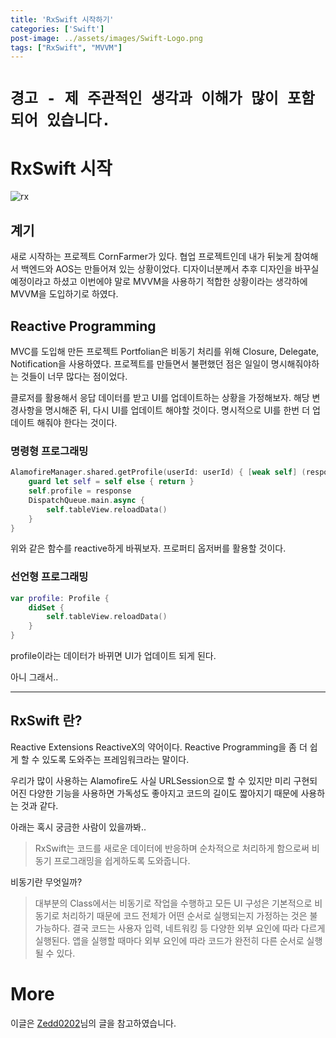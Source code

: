 ```yaml
---
title: 'RxSwift 시작하기'
categories: ['Swift']
post-image: ../assets/images/Swift-Logo.png
tags: ["RxSwift", "MVVM"]
---
```


# `경고 - 제 주관적인 생각과 이해가 많이 포함되어 있습니다.`
# RxSwift 시작
![rx](https://user-images.githubusercontent.com/80687913/158733963-bdfd586b-dbf8-4558-95ad-57c1a7a424b1.png)

## 계기
새로 시작하는 프로젝트 CornFarmer가 있다.
협업 프로젝트인데 내가 뒤늦게 참여해서 백엔드와 AOS는 만들어져 있는 상황이었다.
디자이너분께서 추후 디자인을 바꾸실 예정이라고 하셨고 이번에야 말로 MVVM을 사용하기 적합한 상황이라는 생각하에 MVVM을 도입하기로 하였다.

## Reactive Programming
MVC를 도입해 만든 프로젝트 Portfolian은 비동기 처리를 위해 Closure, Delegate, Notification을 사용하였다.
프로젝트를 만들면서 불편했던 점은 일일이 명시해줘야하는 것들이 너무 많다는 점이었다.

클로저를 활용해서 응답 데이터를 받고 UI를 업데이트하는 상황을 가정해보자.
해당 변경사항을 명시해준 뒤, 다시 UI를 업데이트 해야할 것이다. 명시적으로 UI를 한번 더 업데이트 해줘야 한다는 것이다.

### 명령형 프로그래밍
```swift
AlamofireManager.shared.getProfile(userId: userId) { [weak self] (response) in
    guard let self = self else { return }
    self.profile = response
    DispatchQueue.main.async {
        self.tableView.reloadData()
    }
}
```
위와 같은 함수를 reactive하게 바꿔보자.
프로퍼티 옵저버를 활용할 것이다.

### 선언형 프로그래밍
```swift
var profile: Profile {
    didSet {
        self.tableView.reloadData()
    }
}
```
profile이라는 데이터가 바뀌면 UI가 업데이트 되게 된다.

아니 그래서..

---

## RxSwift 란?
Reactive Extensions ReactiveX의 약어이다. Reactive Programming을 좀 더 쉽게 할 수 있도록 도와주는 프레임워크라는 말이다.

우리가 많이 사용하는 Alamofire도 사실 URLSession으로 할 수 있지만 미리 구현되어진 다양한 기능을 사용하면 가독성도 좋아지고 코드의 길이도 짧아지기 때문에 사용하는 것과 같다.

아래는 혹시 궁금한 사람이 있을까봐..

> RxSwift는 코드를 새로운 데이터에 반응하며 순차적으로 처리하게 함으로써 비동기 프로그래밍을 쉽게하도록 도와줍니다.

비동기란 무엇일까?
> 대부분의 Class에서는 비동기로 작업을 수행하고 모든 UI 구성은 기본적으로 비동기로 처리하기 때문에 코드 전체가 어떤 순서로 실행되는지 가정하는 것은 불가능하다.
결국 코드는 사용자 입력, 네트워킹 등 다양한 외부 요인에 따라 다르게 실행된다. 앱을 실행할 때마다 외부 요인에 따라 코드가 완전히 다른 순서로 실행될 수 있다.

# More

이글은 [Zedd0202](https://zeddios.tistory.com/689)님의 글을 참고하였습니다.
